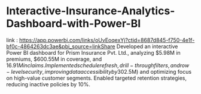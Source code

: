# Interactive-Insurance-Analytics-Dashboard-with-Power-BI
link : https://app.powerbi.com/links/oUvEoqexYj?ctid=8687d845-f750-4e1f-bf0c-4864263dc3ae&pbi_source=linkShare
Developed an interactive Power BI dashboard for Prism Insurance Pvt. Ltd., analyzing $5.98M in premiums, $600.55M in coverage, and $16.91M in claims. Implemented schedule refresh, drill-through filters, and row-level security, improving data accessibility by 30%. Used DAX for advanced calculations, identifying Travel policies as the highest revenue contributor ($2.5M) and optimizing focus on high-value customer segments. Enabled targeted retention strategies, reducing inactive policies by 10%.
